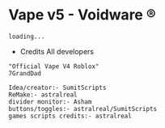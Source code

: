 # Vape v5 - Voidware ®
```loaderlua
loading...
```
- Credits All developers
```maincredits
"Official Vape V4 Roblox"
7GrandDad
```
```ourcredits
Idea/creator:- SumitScripts
ReMake:- astralreal
divider monitor:- Asham
buttons/toggles:- astralreal/SumitScripts
games scripts credits:- astralreal
```



